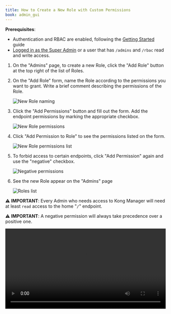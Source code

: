 ```yaml
---
title: How to Create a New Role with Custom Permissions
book: admin_gui
---
```

**Prerequisites**:

* Authentication and RBAC are enabled, following the 
[Getting Started](/enterprise/{{page.kong_version}}/getting-started/start-kong/#prerequisites) 
guide
* [Logged in as the Super Admin](/enterprise/{{page.kong_version}}/getting-started/start-kong/#step-4) 
or a user that has `/admins` and `/rbac` read and write access.

1. On the "Admins" page, to create a new Role, click the "Add Role" button at 
the top right of the list of Roles. 

2. On the "Add Role" form, name the Role according to the permissions you want 
to grant. Write a brief comment describing the permissions of the Role. 

    ![New Role naming](https://konghq.com/wp-content/uploads/2018/11/km-new-role.png)

3. Click the "Add Permissions" button and fill out the form. Add the endpoint 
permissions by marking the appropriate checkbox.

    ![New Role permissions](https://konghq.com/wp-content/uploads/2018/11/km-perms.png)

4. Click "Add Permission to Role" to see the permissions listed on the form.

    ![New Role permissions list](https://konghq.com/wp-content/uploads/2018/11/km-perms-list.png)

5. To forbid access to certain endpoints, click "Add Permission" again and use 
the "negative" checkbox.

    ![Negative permissions](https://konghq.com/wp-content/uploads/2018/11/km-negative-perms.png)

6. See the new Role appear on the "Admins" page

    ![Roles list](https://konghq.com/wp-content/uploads/2018/11/km-roles-list.png)

⚠️ **IMPORTANT**: Every Admin who needs access to Kong Manager will need at 
least `read` access to the home "`/`" endpoint.

⚠️ **IMPORTANT**: A negative permission will always take precedence over a 
positive one.

<video width="100%" autoplay loop controls>
 <source src="https://konghq.com/wp-content/uploads/2019/02/role-creation-ent-34.mov" type="video/mp4">
 Your browser does not support the video tag.
</video>
